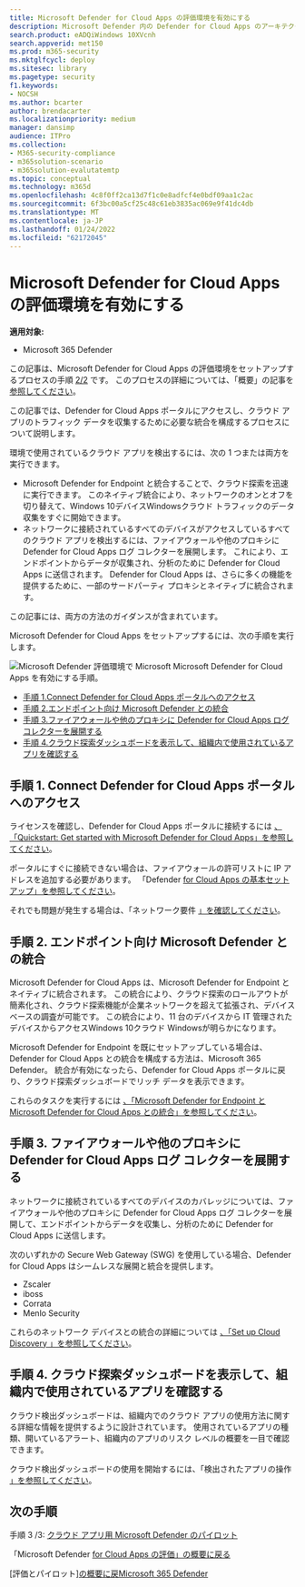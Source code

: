 ```yaml
---
title: Microsoft Defender for Cloud Apps の評価環境を有効にする
description: Microsoft Defender 内の Defender for Cloud Apps のアーキテクチャについて説明し、Office 365製品間の相互作用Microsoft 365 Defenderします。
search.product: eADQiWindows 10XVcnh
search.appverid: met150
ms.prod: m365-security
ms.mktglfcycl: deploy
ms.sitesec: library
ms.pagetype: security
f1.keywords:
- NOCSH
ms.author: bcarter
author: brendacarter
ms.localizationpriority: medium
manager: dansimp
audience: ITPro
ms.collection:
- M365-security-compliance
- m365solution-scenario
- m365solution-evalutatemtp
ms.topic: conceptual
ms.technology: m365d
ms.openlocfilehash: 4c8f0ff2ca13d7f1c0e8adfcf4e0bdf09aa1c2ac
ms.sourcegitcommit: 6f3bc00a5cf25c48c61eb3835ac069e9f41dc4db
ms.translationtype: MT
ms.contentlocale: ja-JP
ms.lasthandoff: 01/24/2022
ms.locfileid: "62172045"
---
```

# <a name="enable-the-evaluation-environment-for-microsoft-defender-for-cloud-apps"></a>Microsoft Defender for Cloud Apps の評価環境を有効にする

**適用対象:**

- Microsoft 365 Defender

この記事は、Microsoft Defender for Cloud Apps の評価環境をセットアップするプロセスの手順 [2/2](eval-defender-mcas-overview.md) です。 このプロセスの詳細については、「概要」の記事を [参照してください](eval-defender-mcas-overview.md)。

この記事では、Defender for Cloud Apps ポータルにアクセスし、クラウド アプリのトラフィック データを収集するために必要な統合を構成するプロセスについて説明します。

環境で使用されているクラウド アプリを検出するには、次の 1 つまたは両方を実行できます。

- Microsoft Defender for Endpoint と統合することで、クラウド探索を迅速に実行できます。 このネイティブ統合により、ネットワークのオンとオフを切り替えて、Windows 10デバイスWindowsクラウド トラフィックのデータ収集をすぐに開始できます。
- ネットワークに接続されているすべてのデバイスがアクセスしているすべてのクラウド アプリを検出するには、ファイアウォールや他のプロキシに Defender for Cloud Apps ログ コレクターを展開します。 これにより、エンドポイントからデータが収集され、分析のために Defender for Cloud Apps に送信されます。 Defender for Cloud Apps は、さらに多くの機能を提供するために、一部のサードパーティ プロキシとネイティブに統合されます。

この記事には、両方の方法のガイダンスが含まれています。

Microsoft Defender for Cloud Apps をセットアップするには、次の手順を実行します。

![Microsoft Defender 評価環境で Microsoft Microsoft Defender for Cloud Apps を有効にする手順。](../../media/defender/m365-defender-mcas-eval-enable-steps.png)

- [手順 1.Connect Defender for Cloud Apps ポータルへのアクセス](#step-1)
- [手順 2.エンドポイント向け Microsoft Defender との統合](#step-2)
- [手順 3.ファイアウォールや他のプロキシに Defender for Cloud Apps ログ コレクターを展開する](#step-3)
- [手順 4.クラウド探索ダッシュボードを表示して、組織内で使用されているアプリを確認する](#step-4)

<a name="step-1"></a>

## <a name="step-1-connect-to-the-defender-for-cloud-apps-portal"></a>手順 1. Connect Defender for Cloud Apps ポータルへのアクセス

ライセンスを確認し、Defender for Cloud Apps ポータルに接続するには [、「Quickstart: Get started with Microsoft Defender for Cloud Apps」を参照してください](/cloud-app-security/getting-started-with-cloud-app-security)。

ポータルにすぐに接続できない場合は、ファイアウォールの許可リストに IP アドレスを追加する必要があります。 「Defender [for Cloud Apps の基本セットアップ」を参照してください](/cloud-app-security/general-setup)。

それでも問題が発生する場合は、「ネットワーク要件 [」を確認してください](/cloud-app-security/network-requirements)。

<a name="step-2"></a>

## <a name="step-2-integrate-with-microsoft-defender-for-endpoint"></a>手順 2. エンドポイント向け Microsoft Defender との統合

Microsoft Defender for Cloud Apps は、Microsoft Defender for Endpoint とネイティブに統合されます。 この統合により、クラウド探索のロールアウトが簡素化され、クラウド探索機能が企業ネットワークを超えて拡張され、デバイスベースの調査が可能です。 この統合により、11 台のデバイスから IT 管理されたデバイスからアクセスWindows 10クラウド Windowsが明らかになります。

Microsoft Defender for Endpoint を既にセットアップしている場合は、Defender for Cloud Apps との統合を構成する方法は、Microsoft 365 Defender。 統合が有効になったら、Defender for Cloud Apps ポータルに戻り、クラウド探索ダッシュボードでリッチ データを表示できます。

これらのタスクを実行するには [、「Microsoft Defender for Endpoint と Microsoft Defender for Cloud Apps との統合」を参照してください](/cloud-app-security/mde-integration)。

<a name="step-3"></a>

## <a name="step-3-deploy-the-defender-for-cloud-apps-log-collector-on-your-firewalls-and-other-proxies"></a>手順 3. ファイアウォールや他のプロキシに Defender for Cloud Apps ログ コレクターを展開する

ネットワークに接続されているすべてのデバイスのカバレッジについては、ファイアウォールや他のプロキシに Defender for Cloud Apps ログ コレクターを展開して、エンドポイントからデータを収集し、分析のために Defender for Cloud Apps に送信します。

次のいずれかの Secure Web Gateway (SWG) を使用している場合、Defender for Cloud Apps はシームレスな展開と統合を提供します。

- Zscaler
- iboss
- Corrata
- Menlo Security

これらのネットワーク デバイスとの統合の詳細については [、「Set up Cloud Discovery 」を参照してください](/cloud-app-security/set-up-cloud-discovery)。

<a name="step-4"></a>

## <a name="step-4-view-the-cloud-discovery-dashboard-to-see-what-apps-are-being-used-in-your-organization"></a>手順 4. クラウド探索ダッシュボードを表示して、組織内で使用されているアプリを確認する

クラウド検出ダッシュボードは、組織内でのクラウド アプリの使用方法に関する詳細な情報を提供するように設計されています。 使用されているアプリの種類、開いているアラート、組織内のアプリのリスク レベルの概要を一目で確認できます。

クラウド検出ダッシュボードの使用を開始するには、「検出されたアプリの操作 [」を参照してください](/cloud-app-security/discovered-apps)。

## <a name="next-steps"></a>次の手順

手順 3 /3: [クラウド アプリ用 Microsoft Defender のパイロット](eval-defender-mcas-pilot.md)

「Microsoft Defender [for Cloud Apps の評価」の概要に戻る](eval-defender-mcas-overview.md)

[評価とパイロット][の概要に戻Microsoft 365 Defender](eval-overview.md)
